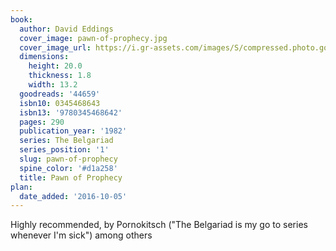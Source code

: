 ```yaml
---
book:
  author: David Eddings
  cover_image: pawn-of-prophecy.jpg
  cover_image_url: https://i.gr-assets.com/images/S/compressed.photo.goodreads.com/books/1391346857l/44659._SX98_.jpg
  dimensions:
    height: 20.0
    thickness: 1.8
    width: 13.2
  goodreads: '44659'
  isbn10: 0345468643
  isbn13: '9780345468642'
  pages: 290
  publication_year: '1982'
  series: The Belgariad
  series_position: '1'
  slug: pawn-of-prophecy
  spine_color: '#d1a258'
  title: Pawn of Prophecy
plan:
  date_added: '2016-10-05'
---
```


Highly recommended, by Pornokitsch ("The Belgariad is my go to series whenever I'm sick") among others
